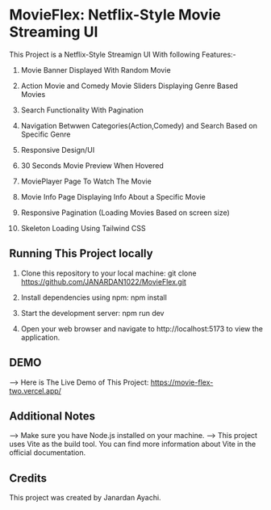 # MovieFlex: Netflix-Style Movie Streaming UI
This Project is a Netflix-Style Streamign UI With following Features:-

1) Movie Banner Displayed With Random Movie

2) Action Movie and Comedy Movie Sliders Displaying Genre Based Movies

3) Search Functionality With Pagination

4) Navigation Betwwen Categories(Action,Comedy) and Search Based on Specific Genre

5) Responsive Design/UI

6) 30 Seconds Movie Preview When Hovered

7) MoviePlayer Page To Watch The Movie

8) Movie Info Page Displaying Info About a Specific Movie

9) Responsive Pagination (Loading Movies Based on screen size)

10) Skeleton Loading Using Tailwind CSS 

## Running This Project locally

1) Clone this repository to your local machine: 
  git clone https://github.com/JANARDAN1022/MovieFlex.git

2) Install dependencies using npm: 
   npm install

3) Start the development server:
   npm run dev
   
4) Open your web browser and navigate to http://localhost:5173 to view the application.

## DEMO
--> Here is The Live Demo of This Project: https://movie-flex-two.vercel.app/

## Additional Notes
--> Make sure you have Node.js installed on your machine.
--> This project uses Vite as the build tool. You can find more information about Vite in the official documentation.

## Credits
This project was created by Janardan Ayachi.
